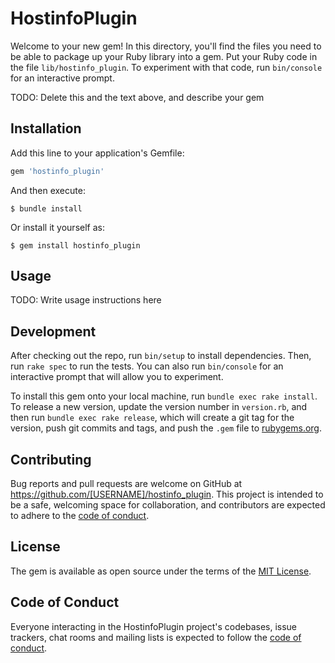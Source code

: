 # HostinfoPlugin

Welcome to your new gem! In this directory, you'll find the files you need to be able to package up your Ruby library into a gem. Put your Ruby code in the file `lib/hostinfo_plugin`. To experiment with that code, run `bin/console` for an interactive prompt.

TODO: Delete this and the text above, and describe your gem

## Installation

Add this line to your application's Gemfile:

```ruby
gem 'hostinfo_plugin'
```

And then execute:

    $ bundle install

Or install it yourself as:

    $ gem install hostinfo_plugin

## Usage

TODO: Write usage instructions here

## Development

After checking out the repo, run `bin/setup` to install dependencies. Then, run `rake spec` to run the tests. You can also run `bin/console` for an interactive prompt that will allow you to experiment.

To install this gem onto your local machine, run `bundle exec rake install`. To release a new version, update the version number in `version.rb`, and then run `bundle exec rake release`, which will create a git tag for the version, push git commits and tags, and push the `.gem` file to [rubygems.org](https://rubygems.org).

## Contributing

Bug reports and pull requests are welcome on GitHub at https://github.com/[USERNAME]/hostinfo_plugin. This project is intended to be a safe, welcoming space for collaboration, and contributors are expected to adhere to the [code of conduct](https://github.com/[USERNAME]/hostinfo_plugin/blob/master/CODE_OF_CONDUCT.md).


## License

The gem is available as open source under the terms of the [MIT License](https://opensource.org/licenses/MIT).

## Code of Conduct

Everyone interacting in the HostinfoPlugin project's codebases, issue trackers, chat rooms and mailing lists is expected to follow the [code of conduct](https://github.com/[USERNAME]/hostinfo_plugin/blob/master/CODE_OF_CONDUCT.md).
